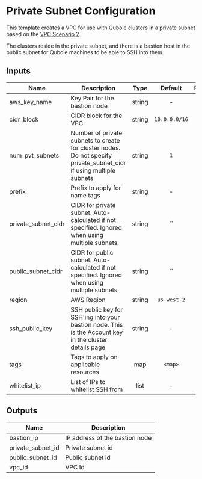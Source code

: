 # Private Subnet Configuration

This template creates a VPC for use with Qubole clusters in a private subnet based on the [VPC Scenario 2](https://docs.aws.amazon.com/vpc/latest/userguide/VPC_Scenario2.html).

The clusters reside in the private subnet, and there is a bastion host in the public subnet for Qubole machines to be able to SSH into them. 

## Inputs

| Name | Description | Type | Default | Required |
|------|-------------|:----:|:-----:|:-----:|
| aws\_key\_name | Key Pair for the bastion node | string | - | yes |
| cidr\_block | CIDR block for the VPC | string | `10.0.0.0/16` | no |
| num\_pvt\_subnets | Number of private subnets to create for cluster nodes. Do not specify private_subnet_cidr if using multiple subnets | string | `1` | no |
| prefix | Prefix to apply for name tags | string | - | yes |
| private\_subnet\_cidr | CIDR for private subnet. Auto-calculated if not specified. Ignored when using multiple subnets. | string | `` | no |
| public\_subnet\_cidr | CIDR for public subnet. Auto-calculated if not specified. Ignored when using multiple subnets. | string | `` | no |
| region | AWS Region | string | `us-west-2` | no |
| ssh\_public\_key | SSH public key for SSH'ing into your bastion node. This is the Account key in the cluster details page | string | - | yes |
| tags | Tags to apply on applicable resources | map | `<map>` | no |
| whitelist\_ip | List of IPs to whitelist SSH from | list | - | yes |

## Outputs

| Name | Description |
|------|-------------|
| bastion\_ip | IP address of the bastion node |
| private\_subnet\_id | Private subnet id |
| public\_subnet\_id | Public subnet id |
| vpc\_id | VPC Id |
